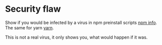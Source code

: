 # Security flaw

Show if you would be infected by a virus in npm preinstall scripts [npm info](https://blog.npmjs.org/post/141702881055/package-install-scripts-vulnerability).
The same for yarn [yarn](https://medium.com/@kyle_martin/understanding-and-protecting-against-malicious-npm-package-lifecycle-scripts-8b6129619d7c).

This is not a real virus, it only shows you, what would happen if it was.
